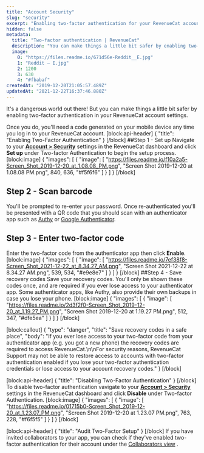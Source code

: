 ```yaml
---
title: "Account Security"
slug: "security"
excerpt: "Enabling two-factor authentication for your RevenueCat account"
hidden: false
metadata: 
  title: "Two-factor authentication | RevenueCat"
  description: "You can make things a little bit safer by enabling two-factor authentication in your RevenueCat account settings. Once you do, you'll need a code generated on your mobile device any time you log in to your RevenueCat account."
  image: 
    0: "https://files.readme.io/671d56e-Reddit__E.jpg"
    1: "Reddit – E.jpg"
    2: 1200
    3: 630
    4: "#fbabaf"
createdAt: "2019-12-20T21:05:57.489Z"
updatedAt: "2021-12-22T16:37:46.880Z"
---
```

It's a dangerous world out there! But you can make things a little bit safer by enabling two-factor authentication in your RevenueCat account settings.

Once you do, you'll need a code generated on your mobile device any time you log in to your RevenueCat account. 
[block:api-header]
{
  "title": "Enabling Two-Factor Authentication"
}
[/block]
##Step 1 - Set up
Navigate to your [**Account > Security**](https://app.revenuecat.com/settings/security) settings in the RevenueCat dashboard and click **Set up** under Two-factor Authentication to begin the setup process.
[block:image]
{
  "images": [
    {
      "image": [
        "https://files.readme.io/f10a2a5-Screen_Shot_2019-12-20_at_1.08.08_PM.png",
        "Screen Shot 2019-12-20 at 1.08.08 PM.png",
        840,
        636,
        "#f5f6f6"
      ]
    }
  ]
}
[/block]
## Step 2 - Scan barcode
You'll be prompted to re-enter your password. Once re-authenticated you'll be presented with a QR code that you should scan with an authenticator app such as [Authy](https://authy.com/features/setup/) or [Google Authenticator](https://apps.apple.com/app/id388497605).  

## Step 3 - Enter two-factor code
Enter the two-factor code from the authenticator app then click **Enable**.
[block:image]
{
  "images": [
    {
      "image": [
        "https://files.readme.io/7ef38f8-Screen_Shot_2021-12-22_at_8.34.27_AM.png",
        "Screen Shot 2021-12-22 at 8.34.27 AM.png",
        539,
        534,
        "#e9e8e7"
      ]
    }
  ]
}
[/block]
##Step 4 - Save recovery codes
Save your recovery codes. You'll only be shown these codes once, and are required if you ever lose access to your authenticator app. Some authenticator apps, like Authy, also provide their own backups in case you lose your phone.
[block:image]
{
  "images": [
    {
      "image": [
        "https://files.readme.io/2d3f2f0-Screen_Shot_2019-12-20_at_1.19.27_PM.png",
        "Screen Shot 2019-12-20 at 1.19.27 PM.png",
        512,
        347,
        "#dfe5ea"
      ]
    }
  ]
}
[/block]

[block:callout]
{
  "type": "danger",
  "title": "Save recovery codes in a safe place",
  "body": "If you ever lose access to your two-factor code from your authenticator app (e.g. you got a new phone) the recovery codes are required to access RevenueCat.\n\nFor security reasons, RevenueCat Support may not be able to restore access to accounts with two-factor authentication enabled if you lose your two-factor authentication credentials or lose access to your account recovery codes."
}
[/block]

[block:api-header]
{
  "title": "Disabling Two-Factor Authentication"
}
[/block]
To disable two-factor authentication vavigate to your [**Account > Security**](https://app.revenuecat.com/settings/security) settings in the RevenueCat dashboard and click **Disable** under Two-factor Authentication.
[block:image]
{
  "images": [
    {
      "image": [
        "https://files.readme.io/01715b0-Screen_Shot_2019-12-20_at_1.23.07_PM.png",
        "Screen Shot 2019-12-20 at 1.23.07 PM.png",
        763,
        228,
        "#f6f5f5"
      ]
    }
  ]
}
[/block]

[block:api-header]
{
  "title": "Audit Two-Factor Setup"
}
[/block]
If you have invited collaborators to your app, you can check if they've enabled two-factor authentication for their account under the [Collaborators view](doc:collaborators) .